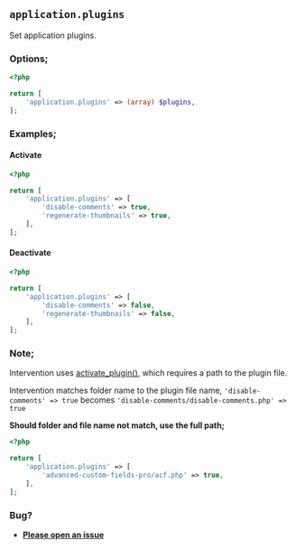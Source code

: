 ## `application.plugins`

Set application plugins.

### Options;

```php
<?php

return [
    'application.plugins' => (array) $plugins,
];
```

### Examples;

#### Activate

```php
<?php

return [
    'application.plugins' => [
        'disable-comments' => true,
        'regenerate-thumbnails' => true,
    ],
];
```

#### Deactivate

```php
<?php

return [
    'application.plugins' => [
        'disable-comments' => false,
        'regenerate-thumbnails' => false,
    ],
];
```

### Note;

Intervention uses [activate_plugin()](https://developer.wordpress.org/reference/functions/activate_plugin/), which requires a path to the plugin file.

Intervention matches folder name to the plugin file name, `'disable-comments' => true` becomes `'disable-comments/disable-comments.php' => true`

**Should folder and file name not match, use the full path;**

```php
<?php

return [
    'application.plugins' => [
        'advanced-custom-fields-pro/acf.php' => true,
    ],
];
```

### Bug?

- **[Please open an issue](https://github.com/darrenjacoby/intervention/issues/new?title=[application.plugins]&labels=bug&assignees=darrenjacoby)**
